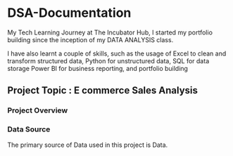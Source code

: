 # DSA-Documentation 

 My Tech Learning Journey at The Incubator Hub,  I started my portfolio building since the inception of my DATA ANALYSIS class.
 
 I have also learnt a couple of skills, such as the usage of Excel to clean and transform structured data, Python for unstructured data, SQL for data storage Power BI for business reporting,
 and portfolio building 

## Project Topic : E commerce Sales Analysis 

### Project Overview  

### Data Source 

The primary source of Data used in this project is Data.
 
